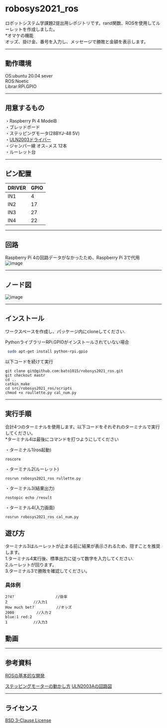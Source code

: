 # robosys2021_ros
ロボットシステム学課題2提出用レポジトリです。rand関数、ROSを使用してルーレットを作成しました。  
*オマケの機能  
オッズ、掛け金、番号を入力し、メッセージで勝敗と金額を表示します。
***

## 動作環境
OS:ubuntu 20.04 sever  
ROS:Noetic  
Librar:RPi.GPIO  
***

## 用意するもの
・Raspberry Pi 4 ModelB  
・ブレッドボード  
・ステッピングモータ(28BYJ-48 5V)  
・<a href="https://www.amazon.co.jp/KKHMF-2%E5%80%8B%E3%82%BB%E3%83%83%E3%83%88-28BYJ-48-%E3%82%B9%E3%83%86%E3%83%83%E3%83%94%E3%83%B3%E3%82%B0%E3%83%A2%E3%83%BC%E3%82%BF%E3%83%BC-ULN2003%E3%82%B9%E3%83%86%E3%83%83%E3%83%94%E3%83%B3%E3%82%B0%E3%83%A2%E3%83%BC%E3%82%BF%E3%83%BC%E9%A7%86%E5%8B%95%E3%83%86%E3%82%B9%E3%83%88%E3%83%A2%E3%82%B8%E3%83%A5%E3%83%BC%E3%83%AB%E3%83%9C%E3%83%BC%E3%83%89/dp/B088FLLYF3/ref=pd_lpo_2?pd_rd_i=B088FLLYF3&psc=1">ULN2003ドライバー</a>  
・ジャンパー線 オス−メス 12本  
・ルーレット台

***
## ピン配置
| DRIVER | GPIO |
| ------ | ---- |
| IN1    | 4    |
| IN2    | 17   |
| IN3    | 27   |
| IN4    | 22   |
***
## 回路
Raspberry Pi 4の回路データがなかったため、Raspberry Pi 3で代用  
![image](https://user-images.githubusercontent.com/70883743/148645451-f5ca7c53-aea2-4464-841c-572230a073bd.png)

***
## ノード図
![image](https://user-images.githubusercontent.com/70883743/148645940-1d103b15-44c5-4d56-ac6c-d13cddba1f39.png)

***
## インストール
ワークスペースを作成し、パッケージ内にcloneしてください.  

PythonライブラリーRPi.GPIOがインストールされていない場合
```bash
 sudo apt-get install python-rpi.gpio
 ```
以下コードを続けて実行
```
git clone git@github.com:bato1015/robosys2021_ros.git
git checkout mastr
cd ..
catkin_make
cd src/robosys2021_ros/scripts
chmod +x roullette.py cal_num.py
```
***
## 実行手順
合計4つのターミナルを使用します。以下コードをそれぞれのターミナルで実行してください。  
*ターミナル4は最後にコマンドを打つようにしてください

・ターミナル1(ros起動)
```
roscore
```
・ターミナル2(ルーレット)
```
rosrun robosys2021_ros rullette.py
```
・ターミナル3(結果出力)
```
rostopic echo /result
```
・ターミナル4(入力画面)
```
rosrun robosys2021_ros cal_num.py
```
## 遊び方
ターミナル3はルーレットが止まる前に結果が表示されるため、隠すことを推奨します。  
1.ターミナル4実行後、標準出力に従って数字を入力してください.  
2.ルーレットが回ります。  
3.ターミナル3で勝敗を確認してください。
### 具体例
```
2?4?  　　　　　　　　　　//掛率
2　　　　　　　//入力1
How much bet?　　　　　　//オッズ
2000          //入力２
blue:1 red:2 
1　　　　　　　//入力3
```
## 動画
***

## 参考資料
<a href="https://kazuyamashi.github.io/ros_lecture/ros_study_py.html">ROSの基本的な開発</a>

<a href="https://tutorials-raspberrypi.com/how-to-control-a-stepper-motor-with-raspberry-pi-and-l293d-uln2003a/">ステッピングモーターの動かし方</a>
<a href="https://stupiddog.jp/note/archives/1235">ULN2003Aの回路図</a>
***
## ライセンス
<a href="https://github.com/bato1015/robosys2021_ros/blob/main/LICENSE">BSD 3-Clause License</a>
